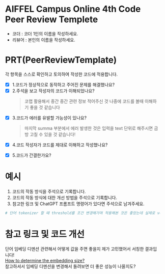# AIFFEL Campus Online 4th Code Peer Review Templete
- 코더 : 코더 1인의 이름을 작성하세요.
- 리뷰어 : 본인의 이름을 작성하세요.


# PRT(PeerReviewTemplate)
각 항목을 스스로 확인하고 토의하여 작성한 코드에 적용합니다.
- [x] 1.코드가 정상적으로 동작하고 주어진 문제를 해결했나요?
- [x] 2.주석을 보고 작성자의 코드가 이해되었나요?
  > 코랩 활용해서 중간 중간 관련 정보 적어주신 것 나중에 코드를 볼때 이해하기 좋을 것 같습니다
- [x] 3.코드가 에러를 유발할 가능성이 있나요?
  > 마지막 summa 부분에서 에러 발생한 것은 입력을 text 단위로 해주시면 금방 고칠 수 있을 것 같습니다!
- [x] 4.코드 작성자가 코드를 제대로 이해하고 작성했나요?
  > 
- [x] 5.코드가 간결한가요?
  > 

# 예시
1. 코드의 작동 방식을 주석으로 기록합니다.
2. 코드의 작동 방식에 대한 개선 방법을 주석으로 기록합니다.
3. 참고한 링크 및 ChatGPT 프롬프트 명령어가 있다면 주석으로 남겨주세요.
```python
# 단어 tokenizer 할 때 threshold를 조건 변경해가며 적용해본 것은 좋았는데 실제로 vocab size 제한할 때도 거기에 맞춰서 적용해주셨으면 더 논리적이지 않았을까 싶습니다!
```

# 참고 링크 및 코드 개선
단어 임베딩 디멘션 관련해서 어떻게 값을 주면 좋을지 제가 고민했어서 서칭한 결과입니다!  
[How to determine the embedding size?](https://ai.stackexchange.com/questions/28564/how-to-determine-the-embedding-size)  
참고하셔서 임베딩 디멘션을 변경해서 돌려보면 더 좋은 성능이 나올지도?
